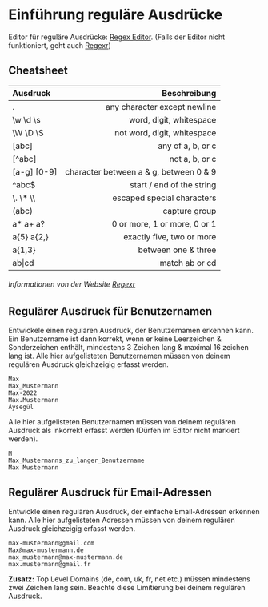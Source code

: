 # Einführung reguläre Ausdrücke

Editor für reguläre Ausdrücke: 
[Regex Editor](http://christian-bernstein.de/regex/). (Falls der Editor nicht funktioniert, geht auch [Regexr](https://regexr.com/))

## Cheatsheet


| Ausdruck | Beschreibung |
| :--- | ---: |
| .	| any character except newline |
| \w \d \s | word, digit, whitespace |	
| \W \D \S | not word, digit, whitespace |
| [abc] |	any of a, b, or c |
| [^abc] |	not a, b, or c |
| [a-g] [0-9] |	character between a & g, between 0 & 9 | 
| ^abc$ | start / end of the string |
| \\\. \\\* \\\\ | 	escaped special characters |
| (abc) | 	capture group |
| a* a+ a? | 0 or more, 1 or more, 0 or 1 |
| a{5} a{2,} | exactly five, two or more |
| a{1,3} | between one & three |
| ab\|cd |	match ab or cd |
###### Informationen von der Website [Regexr](https://regexr.com/)

## Regulärer Ausdruck für Benutzernamen
Entwickele einen regulären Ausdruck, der Benutzernamen erkennen kann. 
Ein Benutzername ist dann korrekt, wenn er keine Leerzeichen & Sonderzeichen enthält, mindestens 3 Zeichen lang & maximal 16 zeichen lang ist.
Alle hier aufgelisteten Benutzernamen müssen von deinem regulären Ausdruck gleichzeigig erfasst werden.
```
Max
Max_Mustermann
Max-2022
Max.Mustermann
Aysegül
```

Alle hier aufgelisteten Benutzernamen müssen von deinem regulären Ausdruck als inkorrekt erfasst werden (Dürfen im Editor nicht markiert werden).
```
M
Max_Mustermanns_zu_langer_Benutzername
Max Mustermann
```

## Regulärer Ausdruck für Email-Adressen
Entwickle einen regulären Ausdruck, der einfache Email-Adressen erkennen kann. 
Alle hier aufgelisteten Adressen müssen von deinem regulären Ausdruck gleichzeigig erfasst werden.

```
max-mustermann@gmail.com
Max@max-mustermann.de
max_mustermann@max-mustermann.de
max.mustermann@gmail.fr
```
**Zusatz:** Top Level Domains (de, com, uk, fr, net etc.) müssen mindestens zwei Zeichen lang sein. Beachte diese Limitierung bei deinem regulären Ausdruck.
